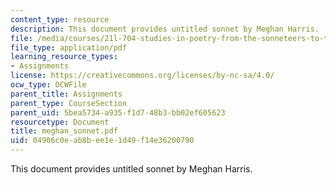 ```yaml
---
content_type: resource
description: This document provides untitled sonnet by Meghan Harris.
file: /media/courses/21l-704-studies-in-poetry-from-the-sonneteers-to-the-metaphysicals-spring-2006/04906c0eab8bee1e1d49f14e36200790_meghan_sonnet.pdf
file_type: application/pdf
learning_resource_types:
- Assignments
license: https://creativecommons.org/licenses/by-nc-sa/4.0/
ocw_type: OCWFile
parent_title: Assignments
parent_type: CourseSection
parent_uid: 5bea5734-a935-f1d7-48b3-bb02ef605623
resourcetype: Document
title: meghan_sonnet.pdf
uid: 04906c0e-ab8b-ee1e-1d49-f14e36200790
---
```

This document provides untitled sonnet by Meghan Harris.